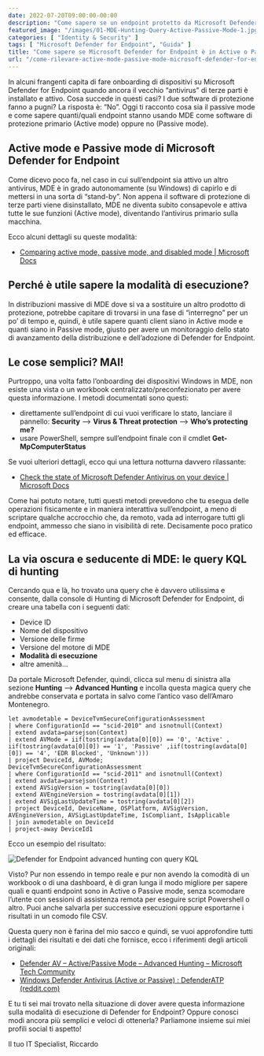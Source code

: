 ```yaml
---
date: 2022-07-20T09:00:00-00:00
description: "Come sapere se un endpoint protetto da Microsoft Defender for Endpoint è in Active o Passive mode con una comoda query KQL."
featured_image: "/images/01-MDE-Hunting-Query-Active-Passive-Mode-1.jpg"
categories: [ "Identity & Security" ]
tags: [ "Microsoft Defender for Endpoint", "Guida" ]
title: "Come sapere se Microsoft Defender for Endpoint è in Active o Passive mode su un endpoint"
url: "/come-rilevare-active-mode-passive-mode-microsoft-defender-for-endpoint"
---
```

In alcuni frangenti capita di fare onboarding di dispositivi su Microsoft Defender for Endpoint quando ancora il vecchio “antivirus” di terze parti è installato e attivo. Cosa succede in questi casi? I due software di protezione fanno a pugni? La risposta è: “No”. Oggi ti racconto cosa sia il passive mode e come sapere quanti/quali endpoint stanno usando MDE come software di protezione primario (Active mode) oppure no (Passive mode).

## Active mode e Passive mode di Microsoft Defender for Endpoint
Come dicevo poco fa, nel caso in cui sull’endpoint sia attivo un altro antivirus, MDE è in grado autonomamente (su Windows) di capirlo e di mettersi in una sorta di “stand-by”. Non appena il software di protezione di terze parti viene disinstallato, MDE ne diventa subito consapevole e attiva tutte le sue funzioni (Active mode), diventando l’antivirus primario sulla macchina.

Ecco alcuni dettagli su queste modalità:
- [Comparing active mode, passive mode, and disabled mode | Microsoft Docs](https://docs.microsoft.com/en-us/microsoft-365/security/defender-endpoint/microsoft-defender-antivirus-windows?view=o365-worldwide#comparing-active-mode-passive-mode-and-disabled-mode)

## Perché è utile sapere la modalità di esecuzione?
In distribuzioni massive di MDE dove si va a sostituire un altro prodotto di protezione, potrebbe capitare di trovarsi in una fase di “interregno” per un po’ di tempo e, quindi, è utile sapere quanti client siano in Active mode e quanti siano in Passive mode, giusto per avere un monitoraggio dello stato di avanzamento della distribuzione e dell’adozione di Defender for Endpoint.

## Le cose semplici? MAI!
Purtroppo, una volta fatto l’onboarding dei dispositivi Windows in MDE, non esiste una vista o un workbook centralizzato/preconfezionato per avere questa informazione. I metodi documentati sono questi:

- direttamente sull’endpoint di cui vuoi verificare lo stato, lanciare il pannello:
    **Security** –> **Virus & Threat protection** –> **Who’s protecting me?**
- usare PowerShell, sempre sull’endpoint finale con il cmdlet **Get-MpComputerStatus**

Se vuoi ulteriori dettagli, ecco qui una lettura notturna davvero rilassante:
- [Check the state of Microsoft Defender Antivirus on your device | Microsoft Docs](https://docs.microsoft.com/en-us/microsoft-365/security/defender-endpoint/microsoft-defender-antivirus-windows?view=o365-worldwide#check-the-state-of-microsoft-defender-antivirus-on-your-device)

Come hai potuto notare, tutti questi metodi prevedono che tu esegua delle operazioni fisicamente e in maniera interattiva sull’endpoint, a meno di scriptare qualche accrocchio che, da remoto, vada ad interrogare tutti gli endpoint, ammesso che siano in visibilità di rete. Decisamente poco pratico ed efficace.

## La via oscura e seducente di MDE: le query KQL di hunting
Cercando qua e là, ho trovato una query che è davvero utilissima e consente, dalla console di Hunting di Microsoft Defender for Endpoint, di creare una tabella con i seguenti dati:

- Device ID
- Nome del dispositivo
- Versione delle firme
- Versione del motore di MDE
- **Modalità di esecuzione**
- altre amenità…

Da portale Microsoft Defender, quindi, clicca sul menu di sinistra alla sezione **Hunting** –> **Advanced Hunting** e incolla questa magica query che andrebbe conservata e portata in salvo come l’antico vaso dell’Amaro Montenegro.

```
let avmodetable = DeviceTvmSecureConfigurationAssessment
| where ConfigurationId == "scid-2010" and isnotnull(Context)
| extend avdata=parsejson(Context)
| extend AVMode = iif(tostring(avdata[0][0]) == '0', 'Active' , iif(tostring(avdata[0][0]) == '1', 'Passive' ,iif(tostring(avdata[0][0]) == '4', 'EDR Blocked', 'Unknown')))
| project DeviceId, AVMode;
DeviceTvmSecureConfigurationAssessment
| where ConfigurationId == "scid-2011" and isnotnull(Context)
| extend avdata=parsejson(Context)
| extend AVSigVersion = tostring(avdata[0][0])
| extend AVEngineVersion = tostring(avdata[0][1])
| extend AVSigLastUpdateTime = tostring(avdata[0][2])
| project DeviceId, DeviceName, OSPlatform, AVSigVersion, AVEngineVersion, AVSigLastUpdateTime, IsCompliant, IsApplicable
| join avmodetable on DeviceId
| project-away DeviceId1
```

Ecco un esempio del risultato:

![Defender for Endpoint advanced hunting con query KQL](/images/01-MDE-Hunting-Query-Active-Passive-Mode.jpg)

Visto? Pur non essendo in tempo reale e pur non avendo la comodità di un workbook o di una dashboard, è di gran lunga il modo migliore per sapere quali e quanti endpoint sono in Active o Passive mode, senza scomodare l’utente con sessioni di assistenza remota per eseguire script Powershell o altro. Puoi anche salvarla per successive esecuzioni oppure esportarne i risultati in un comodo file CSV.

Questa query non è farina del mio sacco e quindi, se vuoi approfondire tutti i dettagli dei risultati e dei dati che fornisce, ecco i riferimenti degli articoli originali:
- [Defender AV – Active/Passive Mode – Advanced Hunting – Microsoft Tech Community](https://techcommunity.microsoft.com/t5/microsoft-defender-for-endpoint/defender-av-active-passive-mode-advanced-hunting/m-p/2585781)
- [Windows Defender Antivirus (Active or Passive) : DefenderATP (reddit.com)](https://www.reddit.com/r/DefenderATP/comments/lfd5zy/comment/gmynulv/?utm_source=share&utm_medium=web2x&context=3)

E tu ti sei mai trovato nella situazione di dover avere questa informazione sulla modalità di esecuzione di Defender for Endpoint? Oppure conosci modi ancora più semplici e veloci di ottenerla? Parliamone insieme sui miei profili social ti aspetto!

Il tuo IT Specialist, Riccardo